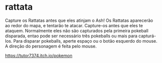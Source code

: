 # rattata

Capture os Rattatas antes que eles atinjam o Ash!
Os Rattatas aparecerão ao redor do mapa, e tentarão te atacar. Capture-os antes que eles te ataquem.
Normalmente eles não são capturados pela primeira pokeball disparada, entao pode ser necessário três pokeballs ou mais para capturá-los.
Para disparar pokeballs, aperte espaço ou o botão esquerdo do mouse. A direção do personagem é feita pelo mouse.

https://tutor7374.itch.io/pokemon
